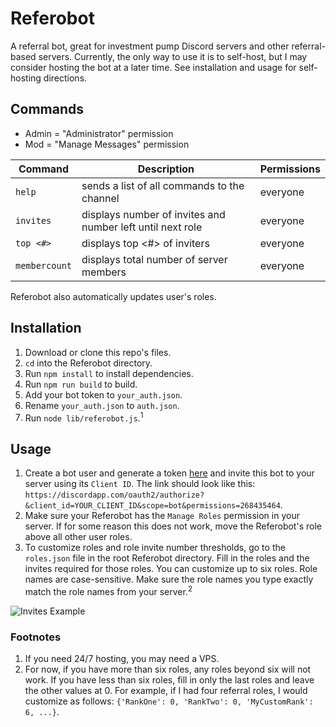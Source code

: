 # Referobot

A referral bot, great for investment pump Discord servers and other referral-based servers. Currently, the only way to use it is to self-host, but I may consider hosting the bot at a later time. See installation and usage for self-hosting directions.

## Commands

* Admin = "Administrator" permission
* Mod = "Manage Messages" permission

|Command|Description|Permissions|
|---|---|--|
|`help`|sends a list of all commands to the channel|everyone|
|`invites`|displays number of invites and number left until next role|everyone|
|`top <#>`|displays top <#> of inviters|everyone|
|`membercount`|displays total number of server members|everyone|

Referobot also automatically updates user's roles.

## Installation

1. Download or clone this repo's files.
2. `cd` into the Referobot directory.
3. Run `npm install` to install dependencies.
4. Run `npm run build` to build.
5. Add your bot token to `your_auth.json`.
6. Rename `your_auth.json` to `auth.json`.
7. Run `node lib/referobot.js`.<sup>1</sup>

## Usage

1. Create a bot user and generate a token [here](https://discordapp.com/developers/applications) and invite this bot to your server using its `Client ID`. The link should look like this: `https://discordapp.com/oauth2/authorize?&client_id=YOUR_CLIENT_ID&scope=bot&permissions=268435464`.
1. Make sure your Referobot has the `Manage Roles` permission in your server. If for some reason this does not work, move the Referobot's role above all other user roles.
2. To customize roles and role invite number thresholds, go to the `roles.json` file in the root Referobot directory. Fill in the roles and the invites required for those roles. You can customize up to six roles. Role names are case-sensitive. Make sure the role names you type exactly match the role names from your server.<sup>2</sup>

![Invites Example](https://raw.githubusercontent.com/brendacs/Referobot/master/images/ui-example.png)

### Footnotes

1. If you need 24/7 hosting, you may need a VPS.
2. For now, if you have more than six roles, any roles beyond six will not work. If you have less than six roles, fill in only the last roles and leave the other values at 0. For example, if I had four referral roles, I would customize as follows: `{'RankOne': 0, 'RankTwo': 0, 'MyCustomRank': 6, ...}`.
